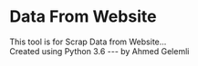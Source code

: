<h1>Data From Website</h1>
This tool is for Scrap Data from Website...<br>
Created using Python 3.6 --- by Ahmed Gelemli
